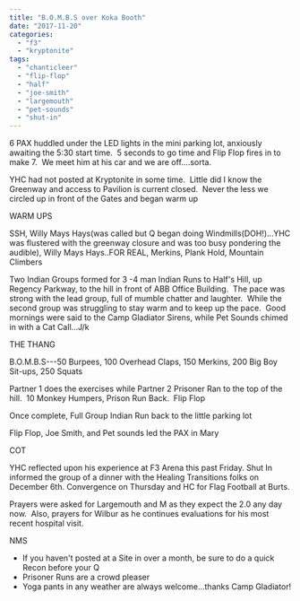 ```yaml
---
title: "B.O.M.B.S over Koka Booth"
date: "2017-11-20"
categories: 
  - "f3"
  - "kryptonite"
tags: 
  - "chanticleer"
  - "flip-flop"
  - "half"
  - "joe-smith"
  - "largemouth"
  - "pet-sounds"
  - "shut-in"
---
```


6 PAX huddled under the LED lights in the mini parking lot, anxiously awaiting the 5:30 start time.  5 seconds to go time and Flip Flop fires in to make 7.  We meet him at his car and we are off....sorta.

YHC had not posted at Kryptonite in some time.  Little did I know the Greenway and access to Pavilion is current closed.  Never the less we circled up in front of the Gates and began warm up

WARM UPS

SSH, Willy Mays Hays(was called but Q began doing Windmills(DOH!)...YHC was flustered with the greenway closure and was too busy pondering the audible), Willy Mays Hays..FOR REAL, Merkins, Plank Hold, Mountain Climbers

Two Indian Groups formed for 3 -4 man Indian Runs to Half's Hill, up Regency Parkway, to the hill in front of ABB Office Building.  The pace was strong with the lead group, full of mumble chatter and laughter.  While the second group was struggling to stay warm and to keep up the pace.  Good mornings were said to the Camp Gladiator Sirens, while Pet Sounds chimed in with a Cat Call...J/k

THE THANG

B.O.M.B.S---50 Burpees, 100 Overhead Claps, 150 Merkins, 200 Big Boy Sit-ups, 250 Squats

Partner 1 does the exercises while Partner 2 Prisoner Ran to the top of the hill.  10 Monkey Humpers, Prison Run Back.  Flip Flop

Once complete, Full Group Indian Run back to the little parking lot

Flip Flop, Joe Smith, and Pet sounds led the PAX in Mary

COT

YHC reflected upon his experience at F3 Arena this past Friday. Shut In informed the group of a dinner with the Healing Transitions folks on December 6th. Convergence on Thursday and HC for Flag Football at Burts.

Prayers were asked for Largemouth and M as they expect the 2.0 any day now.  Also, prayers for Wilbur as he continues evaluations for his most recent hospital visit.

NMS

- If you haven't posted at a Site in over a month, be sure to do a quick Recon before your Q
- Prisoner Runs are a crowd pleaser
- Yoga pants in any weather are always welcome...thanks Camp Gladiator!

